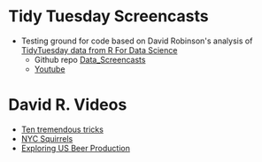 # Tidy Tuesday Screencasts

* Testing ground for code based on David Robinson's analysis of [TidyTuesday data from R For Data Science](https://github.com/rfordatascience/tidytuesday)
    * Github repo [Data_Screencasts](https://github.com/dgrtwo/data-screencasts)
    * [Youtube](https://www.youtube.com/user/safe4democracy/videos)

# David R. Videos
* [Ten tremendous tricks](https://www.youtube.com/watch?v=NDHSBUN_rVU)
* [NYC Squirrels](https://www.youtube.com/watch?v=6GV9sAD6Pi0)
* [Exploring US Beer Production](https://youtu.be/1R4X09w7tQ8?t=2)





